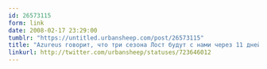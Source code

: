 ```yaml
---
id: 26573115
form: link
date: 2008-02-17 23:29:00
tumblr: "https://untitled.urbansheep.com/post/26573115"
title: "Azureus говорит, что три сезона Лост будут с нами через 11 дней. Опера добавляет, что недели через три будут воскрешены все сезоны X-Files. (723646012)"
linkurl: http://twitter.com/urbansheep/statuses/723646012
---
```


